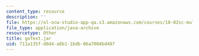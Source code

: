 ```yaml
---
content_type: resource
description: ''
file: https://ol-ocw-studio-app-qa.s3.amazonaws.com/courses/18-02sc-multivariable-calculus-fall-2010/711a135fd0d4a6b11bdb06a7004bd407_goText.jar
file_type: application/java-archive
resourcetype: Other
title: goText.jar
uid: 711a135f-d0d4-a6b1-1bdb-06a7004bd407
---
```

